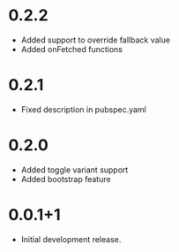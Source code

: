 # 0.2.2
* Added support to override fallback value
* Added onFetched functions

# 0.2.1

* Fixed description in pubspec.yaml

# 0.2.0

* Added toggle variant support
* Added bootstrap feature

# 0.0.1+1

* Initial development release.